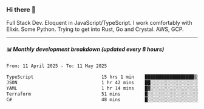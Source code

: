 ### Hi there 👋

Full Stack Dev. Eloquent in JavaScript/TypeScript. I work comfortably with Elixir. Some Python. Trying to get into Rust, Go and Crystal. AWS, GCP.

***

##### 📊 Monthly development breakdown (updated every 8 hours)

<!--START_SECTION:waka-->

```txt
From: 11 April 2025 - To: 11 May 2025

TypeScript                         15 hrs 1 min    ██████████████████▒░░░░░░   73.36 %
JSON                               1 hr 42 mins    ██░░░░░░░░░░░░░░░░░░░░░░░   08.31 %
YAML                               1 hr 14 mins    █▓░░░░░░░░░░░░░░░░░░░░░░░   06.03 %
Terraform                          51 mins         █░░░░░░░░░░░░░░░░░░░░░░░░   04.17 %
C#                                 48 mins         █░░░░░░░░░░░░░░░░░░░░░░░░   03.94 %
```

<!--END_SECTION:waka-->
